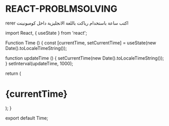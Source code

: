 # REACT-PROBLMSOLVING
rerer اكتب ساعة باستخدام رياكت باللغة الانجليزية داخل كومبونينت


import React, { useState } from 'react';

Function Time () {
  const [currentTime, setCurrentTime] = useState(new Date().toLocaleTimeString());

  function updateTime () {
    setCurrentTime(new Date().toLocaleTimeString());
  }
  setInterval(updateTime, 1000);

  return (
    <div>
      <div>
      <h1>{currentTime}</h1>
      </div>
    </div>
  );
}

export default Time;
